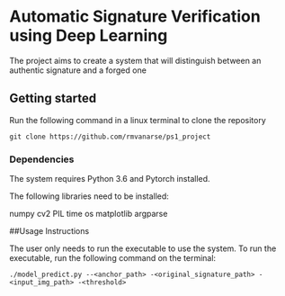 # Automatic Signature Verification using Deep Learning

The project aims to create a system that will distinguish between an authentic signature and a forged one

## Getting started

Run the following command in a linux terminal to clone the repository

```
git clone https://github.com/rmvanarse/ps1_project
```

### Dependencies

The system requires Python 3.6 and Pytorch installed.

The following libraries need to be installed:

numpy
cv2
PIL
time
os
matplotlib
argparse

##Usage Instructions

The user only needs to run the executable to use the system. To run the executable, run the following command on the terminal:

```
./model_predict.py --<anchor_path> -<original_signature_path> -<input_img_path> -<threshold>
```
